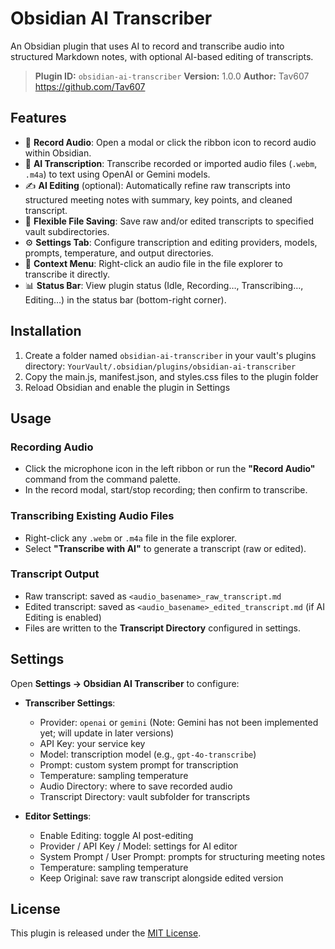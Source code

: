 # Obsidian AI Transcriber

An Obsidian plugin that uses AI to record and transcribe audio into structured Markdown notes, with optional AI-based editing of transcripts.

> **Plugin ID:** `obsidian-ai-transcriber`
> **Version:** 1.0.0
> **Author:** Tav607 <https://github.com/Tav607>

## Features

- 🎤 **Record Audio**: Open a modal or click the ribbon icon to record audio within Obsidian.
- 🤖 **AI Transcription**: Transcribe recorded or imported audio files (`.webm`, `.m4a`) to text using OpenAI or Gemini models.
- ✍️ **AI Editing** (optional): Automatically refine raw transcripts into structured meeting notes with summary, key points, and cleaned transcript.
- 💾 **Flexible File Saving**: Save raw and/or edited transcripts to specified vault subdirectories.
- ⚙️ **Settings Tab**: Configure transcription and editing providers, models, prompts, temperature, and output directories.
- 🔄 **Context Menu**: Right-click an audio file in the file explorer to transcribe it directly.
- 📊 **Status Bar**: View plugin status (Idle, Recording…, Transcribing…, Editing…) in the status bar (bottom-right corner).

## Installation

1. Create a folder named `obsidian-ai-transcriber` in your vault's plugins directory: `YourVault/.obsidian/plugins/obsidian-ai-transcriber`
2. Copy the main.js, manifest.json, and styles.css files to the plugin folder
3. Reload Obsidian and enable the plugin in Settings

## Usage

### Recording Audio

- Click the microphone icon in the left ribbon or run the **"Record Audio"** command from the command palette.
- In the record modal, start/stop recording; then confirm to transcribe.

### Transcribing Existing Audio Files

- Right-click any `.webm` or `.m4a` file in the file explorer.
- Select **"Transcribe with AI"** to generate a transcript (raw or edited).

### Transcript Output

- Raw transcript: saved as `<audio_basename>_raw_transcript.md`
- Edited transcript: saved as `<audio_basename>_edited_transcript.md` (if AI Editing is enabled)
- Files are written to the **Transcript Directory** configured in settings.

## Settings

Open **Settings → Obsidian AI Transcriber** to configure:

- **Transcriber Settings**:
  - Provider: `openai` or `gemini` (Note: Gemini has not been implemented yet; will update in later versions)
  - API Key: your service key
  - Model: transcription model (e.g., `gpt-4o-transcribe`)
  - Prompt: custom system prompt for transcription
  - Temperature: sampling temperature
  - Audio Directory: where to save recorded audio
  - Transcript Directory: vault subfolder for transcripts

- **Editor Settings**:
  - Enable Editing: toggle AI post-editing
  - Provider / API Key / Model: settings for AI editor
  - System Prompt / User Prompt: prompts for structuring meeting notes
  - Temperature: sampling temperature
  - Keep Original: save raw transcript alongside edited version

## License

This plugin is released under the [MIT License](LICENSE).

